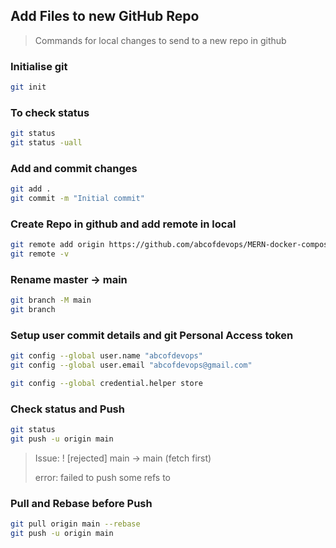 ## Add Files to new GitHub Repo

>Commands for local changes to send to a new repo in github

### Initialise git 
```bash
git init
```

### To check status
```bash
git status
git status -uall
```

### Add and commit changes 
``` bash
git add .
git commit -m "Initial commit"
``` 

### Create Repo in github and add remote in local
``` bash
git remote add origin https://github.com/abcofdevops/MERN-docker-compose.git
git remote -v
```

### Rename master → main
```bash
git branch -M main
git branch
```

### Setup user commit details and git Personal Access token 
```bash
git config --global user.name "abcofdevops"
git config --global user.email "abcofdevops@gmail.com"

git config --global credential.helper store
```

### Check status and Push
```bash
git status
git push -u origin main
```

> Issue: ! [rejected] main -> main (fetch first)
> 
> error: failed to push some refs to

### Pull and Rebase before Push
```bash
git pull origin main --rebase
git push -u origin main
```
